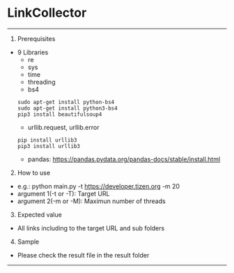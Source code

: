 # LinkCollector
---------------------------------------------------
1. Prerequisites
* 9 Libraries
  * re
  * sys
  * time
  * threading
  * bs4
  ```
  sudo apt-get install python-bs4
  sudo apt-get install python3-bs4
  pip3 install beautifulsoup4
  ```
  * urllib.request, urllib.error
  ```
  pip install urllib3
  pip3 install urllib3
  ```
  * pandas: https://pandas.pydata.org/pandas-docs/stable/install.html
2. How to use
* e.g.: python main.py -t https://developer.tizen.org -m 20
* argument 1(-t or -T): Target URL
* argument 2(-m or -M): Maximun number of threads
3. Expected value
* All links including to the target URL and sub folders
4. Sample
* Please check the result file in the result folder
---------------------------------------------------
